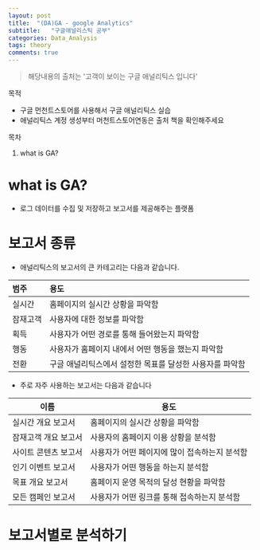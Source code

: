 ```yaml
---
layout: post
title:  "(DA)GA - google Analytics"
subtitle:   "구글애널리스틱 공부"
categories: Data_Analysis
tags: theory
comments: true
---
```

> 해당내용의 출처는 '고객이 보이는 구글 애널리틱스 입니다'

목적
- 구글 먼천트스토어를 사용해서 구글 애널리틱스 실습  
- 애널리틱스 계정 생성부터 머천트스토어연동은 출처 책을 확인해주세요  

목차

1. what is GA?


# what is GA? 
   - 로그 데이터를 수집 및 저장하고 보고서를 제공해주는 플랫폼

# 보고서 종류
- 애널리틱스의 보고서의 큰 카테고리는 다음과 같습니다.  

|범주|용도|
|:------|:-------|
|실시간|홈페이지의 실시간 상황을 파악함|
|잠재고객|사용자에 대한 정보를 파악함|
|획득|사용자가 어떤 경로를 통해 들어왔는지 파악함|
|행동|사용자가 홈페이지 내에서 어떤 행동을 했는지 파악함|
|전환|구글 애널리틱스에서 설정한 목표를 달성한 사용자를 파악함|        
        
- 주로 자주 사용하는 보고서는 다음과 같습니다

|이름|용도|
|---|---|
|실시간 개요 보고서|홈페이지의 실시간 상황을 파악함|
|잠재고객 개요 보고서|사용자의 홈페이지 이용 상황을 분석함|
|사이트 콘텐츠 보고서|사용자가 어떤 페이지에 많이 접속하는지 분석함|
|인기 이벤트 보고서|사용자가 어떤 행동을 하는지 분석함|
|목표 개요 보고서|홈페이지 운영 목적의 달성 현황을 파악함|
|모든 캠페인 보고서|사용자가 어떤 링크를 통해 접속하는지 분석함|

# 보고서별로 분석하기

